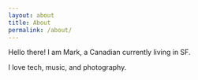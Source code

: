 ```yaml
---
layout: about
title: About
permalink: /about/
---
```


<p><span class="post-text">
Hello there! I am Mark, a Canadian currently living in SF.
</span></p>
<p><span class="post-text">
I love tech, music, and photography.
</span></p>
